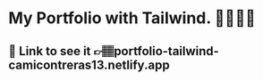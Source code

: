 # My Portfolio with Tailwind. 👩🏽‍💻💙
## 🚀 Link to see it 👉🏽portfolio-tailwind-camicontreras13.netlify.app
